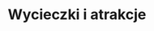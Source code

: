 ---
layout: "pages/vylety-aktivity.njk"

title: 'Wycieczki i atrakcje'
description: 'Wycieczki i atrakcje dla całej rodziny. Odkryj trasy rowerowe, zabytki, golfa lub relaks nad wodą w pobliżu Chateau Orlice.'
permalink: 'pl/vylety-aktivity/'

eleventyNavigation:
  key: Wycieczki i atrakcje
  parent: Usługi i atrakcje
  order: 700


landing:
  breadcrumbsHome: Strona główna
  breadcrumbsCurrent: Wycieczki i atrakcje

  heading: Nasze propozycje wycieczek

  mouseIconAlt: Ikona myszki komputerowej

  imageUrl: /assets/images/trips/trips.jpg
  imageAlt: Zamek Letohrad


posts:
  topper: Wycieczki i atrakcje
  heading: Gdzie wybrać się podczas pobytu


ctaPosts:
  items:
    - title: Aktualności
      url: /aktualnosci

      imageUrl: /assets/images/news/news.jpg
      imageAlt: Chateau Orlice z lotu ptaka

    - title: Pakiety pobytowe
      url: /pakiety-pobytowe

      imageUrl: /assets/images/stay-packages/stay-packages-1.jpg
      imageAlt: Goście na hulajnogach w Chateau Orlice
---